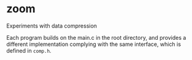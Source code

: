 # zoom
Experiments with data compression

Each program builds on the main.c in the root directory, and provides a
different implementation complying with the same interface, which is defined in
`comp.h`.
